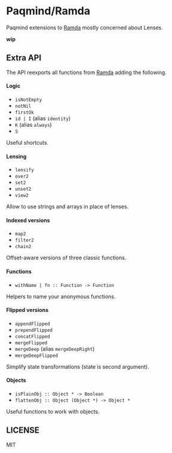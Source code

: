# Paqmind/Ramda

Paqmind extensions to [Ramda](http://ramdajs.com/) mostly concerned about Lenses.

**wip**

## Extra API

The API reexports all functions from [Ramda](http://ramdajs.com/docs/) adding the following.

#### Logic

* `isNotEmpty`
* `notNil`
* `firstOk`
* `id | I` (alias `identity`)
* `K` (alias `always`)
* `S`

Useful shortcuts.

#### Lensing

* `lensify`
* `over2`
* `set2`
* `unset2`
* `view2`

Allow to use strings and arrays in place of lenses.

#### Indexed versions

* `map2`
* `filter2`
* `chain2`

Offset-aware versions of three classic functions.

#### Functions

* `withName | fn :: Function -> Function`

Helpers to name your anonymous functions.

#### Flipped versions

* `appendFlipped`
* `prependFlipped`
* `concatFlipped`
* `mergeFlipped`
* `mergeDeep` (alias `mergeDeepRight`)
* `mergeDeepFlipped`

Simplify state transformations (state is second argument).

#### Objects

* `isPlainObj :: Object * -> Boolean`
* `flattenObj :: Object (Object *) -> Object *`

Useful functions to work with objects.

## LICENSE

MIT
